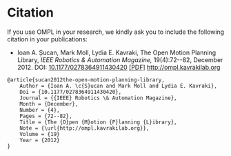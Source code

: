 # Citation

If you use OMPL in your research, we kindly ask you to include the following citation in your publications:

- Ioan A. Șucan, Mark Moll, Lydia E. Kavraki, The Open Motion Planning Library, _IEEE Robotics & Automation Magazine,_ 19(4):72--82, December 2012. DOI: [10.1177/0278364911430420](http://dx.doi.org/10.1177/0278364911430420) [[PDF]](../ieee-ram-2012-ompl.pdf) http://ompl.kavrakilab.org

~~~
@article{sucan2012the-open-motion-planning-library,
    Author = {Ioan A. \c{S}ucan and Mark Moll and Lydia E. Kavraki},
    Doi = {10.1177/0278364911430420},
    Journal = {{IEEE} Robotics \& Automation Magazine},
    Month = {December},
    Number = {4},
    Pages = {72--82},
    Title = {The {O}pen {M}otion {P}lanning {L}ibrary},
    Note = {\url{http://ompl.kavrakilab.org}},
    Volume = {19}
    Year = {2012}
}
~~~
